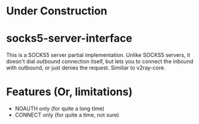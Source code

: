 # Under Construction
# socks5-server-interface
This is a SOCKS5 server partial implementation. 
Unlike SOCKS5 servers, it doesn't dial outbound connection itself, but lets you to connect the inbound with outbound, or just denies the request. Similiar to v2ray-core. 

# Features (Or, limitations)
- NOAUTH only (for quite a long time)
- CONNECT only (for quite a time, not sure)

